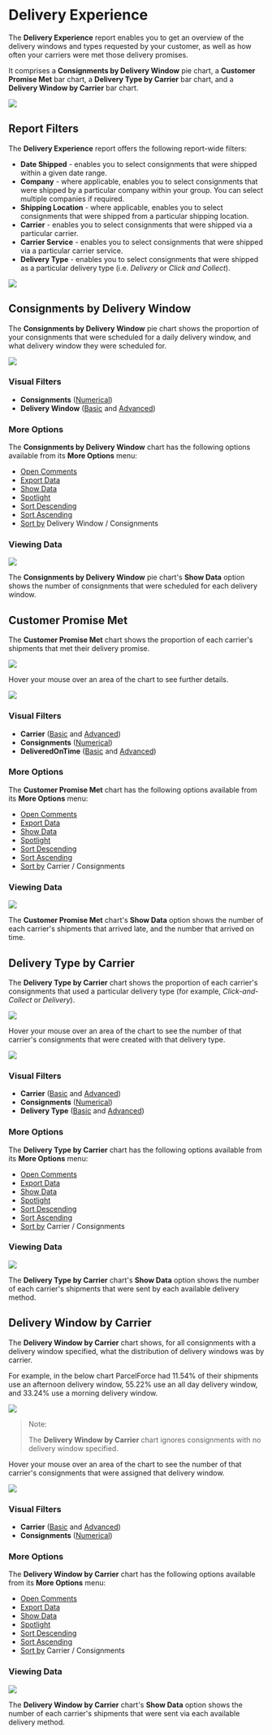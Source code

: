 # Delivery Experience

The **Delivery Experience** report enables you to get an overview of the delivery windows and types requested by your customer, as well as how often your carriers were met those delivery promises. 

It comprises a **Consignments by Delivery Window** pie chart, a **Customer Promise Met** bar chart, a **Delivery Type by Carrier** bar chart, and a **Delivery Window by Carrier** bar chart.

<a href="../images/reports/experience.png" target="_blank">
    <img src="../images/reports/experience.png"/>
</a>

## Report Filters

The **Delivery Experience** report offers the following report-wide filters:

* **Date Shipped** - enables you to select consignments that were shipped within a given date range.
* **Company** - where applicable, enables you to select consignments that were shipped by a particular company within your group. You can select multiple companies if required.
* **Shipping Location** - where applicable, enables you to select consignments that were shipped from a particular shipping location.
* **Carrier** - enables you to select consignments that were shipped via a particular carrier.
* **Carrier Service** - enables you to select consignments that were shipped via a particular carrier service.
* **Delivery Type** - enables you to select consignments that were shipped as a particular delivery type (i.e. *Delivery* or *Click and Collect*).

<a href="../images/reports/experience-left-filter.png" target="_blank">
    <img src="../images/reports/experience-left-filter.png"/>
</a>

## Consignments by Delivery Window

The **Consignments by Delivery Window** pie chart shows the proportion of your consignments that were scheduled for a daily delivery window, and what delivery window they were scheduled for.

<a href="../images/reports/experience-delivery-window.png" target="_blank">
    <img src="../images/reports/experience-delivery-window.png"/>
</a>

### Visual Filters

* **Consignments** ([Numerical](/reports/filters-options.html#using-numerical-filters))
* **Delivery Window** ([Basic](/reports/filters-options.html#using-basic-filters) and [Advanced](/reports/filters-options.html#using-advanced-filters))

### More Options

The **Consignments by Delivery Window** chart has the following options available from its **More Options** menu:

* [Open Comments](/reports/filters-options.html#open-comments)
* [Export Data](/reports/filters-options.html#export-data)
* [Show Data](/reports/filters-options.html#show-data)
* [Spotlight](/reports/filters-options.html#spotlight)
* [Sort Descending](/reports/filters-options.html#sort-descending--ascending--sort-by)
* [Sort Ascending](/reports/filters-options.html#sort-descending--ascending--sort-by)
* [Sort by](/reports/filters-options.html#sort-descending--ascending--sort-by) Delivery Window / Consignments

### Viewing Data

<a href="../images/reports/experience-delivery-window-data.png" target="_blank">
    <img src="../images/reports/experience-delivery-window-data.png"/>
</a>

The **Consignments by Delivery Window** pie chart's **Show Data** option shows the number of consignments that were scheduled for each delivery window. 

## Customer Promise Met

The **Customer Promise Met** chart shows the proportion of each carrier's shipments that met their delivery promise.

<a href="../images/reports/experience-promise.png" target="_blank">
    <img src="../images/reports/experience-promise.png"/>
</a>

Hover your mouse over an area of the chart to see further details.

<a href="../images/reports/experience-promise-highlight.png" target="_blank">
    <img src="../images/reports/experience-promise-highlight.png"/>
</a>

### Visual Filters

* **Carrier** ([Basic](/reports/filters-options.html#using-basic-filters) and [Advanced](/reports/filters-options.html#using-advanced-filters))
* **Consignments** ([Numerical](/reports/filters-options.html#using-numerical-filters))
* **DeliveredOnTime** ([Basic](/reports/filters-options.html#using-basic-filters) and [Advanced](/reports/filters-options.html#using-advanced-filters))

### More Options

The **Customer Promise Met** chart has the following options available from its **More Options** menu:

* [Open Comments](/reports/filters-options.html#open-comments)
* [Export Data](/reports/filters-options.html#export-data)
* [Show Data](/reports/filters-options.html#show-data)
* [Spotlight](/reports/filters-options.html#spotlight)
* [Sort Descending](/reports/filters-options.html#sort-descending--ascending--sort-by)
* [Sort Ascending](/reports/filters-options.html#sort-descending--ascending--sort-by)
* [Sort by](/reports/filters-options.html#sort-descending--ascending--sort-by) Carrier / Consignments

### Viewing Data

<a href="../images/reports/experience-promise-data.png" target="_blank">
    <img src="../images/reports/experience-promise-data.png"/>
</a>

The **Customer Promise Met** chart's **Show Data** option shows the number of each carrier's shipments that arrived late, and the number that arrived on time.

## Delivery Type by Carrier

The **Delivery Type by Carrier** chart shows the proportion of each carrier's consignments that used a particular delivery type (for example, *Click-and-Collect* or *Delivery*).

<a href="../images/reports/experience-type-by-carrier.png" target="_blank">
    <img src="../images/reports/experience-type-by-carrier.png"/>
</a>

Hover your mouse over an area of the chart to see the number of that carrier's consignments that were created with that delivery type.

<a href="../images/reports/experience-type-by-carrier-highlight.png" target="_blank">
    <img src="../images/reports/experience-type-by-carrier-highlight.png"/>
</a>

### Visual Filters

* **Carrier** ([Basic](/reports/filters-options.html#using-basic-filters) and [Advanced](/reports/filters-options.html#using-advanced-filters))
* **Consignments** ([Numerical](/reports/filters-options.html#using-numerical-filters))
* **Delivery Type** ([Basic](/reports/filters-options.html#using-basic-filters) and [Advanced](/reports/filters-options.html#using-advanced-filters))

### More Options

The **Delivery Type by Carrier** chart has the following options available from its **More Options** menu:

* [Open Comments](/reports/filters-options.html#open-comments)
* [Export Data](/reports/filters-options.html#export-data)
* [Show Data](/reports/filters-options.html#show-data)
* [Spotlight](/reports/filters-options.html#spotlight)
* [Sort Descending](/reports/filters-options.html#sort-descending--ascending--sort-by)
* [Sort Ascending](/reports/filters-options.html#sort-descending--ascending--sort-by)
* [Sort by](/reports/filters-options.html#sort-descending--ascending--sort-by) Carrier / Consignments

### Viewing Data

<a href="../images/reports/experience-type-by-carrier-data.png" target="_blank">
    <img src="../images/reports/experience-type-by-carrier-data.png"/>
</a>

The **Delivery Type by Carrier** chart's **Show Data** option shows the number of each carrier's shipments that were sent by each available delivery method.

## Delivery Window by Carrier

The **Delivery Window by Carrier** chart shows, for all consignments with a delivery window specified, what the distribution of delivery windows was by carrier. 

For example, in the below chart ParcelForce had 11.54% of their shipments use an afternoon delivery window, 55.22% use an all day delivery window, and 33.24% use a morning delivery window.

<a href="../images/reports/experience-window.png" target="_blank">
    <img src="../images/reports/experience-window.png"/>
</a>

> <span class="note-header">Note:</span>
>
> The **Delivery Window by Carrier** chart ignores consignments with no delivery window specified.

Hover your mouse over an area of the chart to see the number of that carrier's consignments that were assigned that delivery window.

<a href="../images/reports/experience-window-highlight.png" target="_blank">
    <img src="../images/reports/experience-window-highlight.png"/>
</a>

### Visual Filters

* **Carrier** ([Basic](/reports/filters-options.html#using-basic-filters) and [Advanced](/reports/filters-options.html#using-advanced-filters))
* **Consignments** ([Numerical](/reports/filters-options.html#using-numerical-filters))

### More Options

The **Delivery Window by Carrier** chart has the following options available from its **More Options** menu:

* [Open Comments](/reports/filters-options.html#open-comments)
* [Export Data](/reports/filters-options.html#export-data)
* [Show Data](/reports/filters-options.html#show-data)
* [Spotlight](/reports/filters-options.html#spotlight)
* [Sort Descending](/reports/filters-options.html#sort-descending--ascending--sort-by)
* [Sort Ascending](/reports/filters-options.html#sort-descending--ascending--sort-by)
* [Sort by](/reports/filters-options.html#sort-descending--ascending--sort-by) Carrier / Consignments

### Viewing Data

<a href="../images/reports/experience-window-data.png" target="_blank">
    <img src="../images/reports/experience-window-data.png"/>
</a>

The **Delivery Window by Carrier** chart's **Show Data** option shows the number of each carrier's shipments that were sent via each available delivery method.